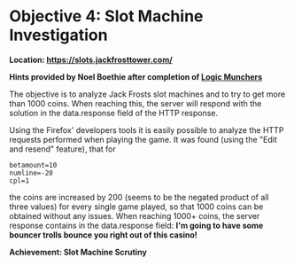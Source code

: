 # Objective 4: Slot Machine Investigation
**Location: https://slots.jackfrosttower.com/**

**Hints provided by Noel Boethie after completion of [Logic Munchers](https://github.com/joergschwarzwaelder/hhc2021/blob/master/Additional/Logic%20Munchers.md)**

The objective is to analyze Jack Frosts slot machines and to try to get more than 1000 coins. When reaching this, the server will respond with the solution in the data.response field of the HTTP response.

Using the Firefox' developers tools it is easily possible to analyze the HTTP requests performed when playing the game.
It was found (using the "Edit and resend" feature), that for
```
betamount=10
numline=-20
cpl=1
```
the coins are increased by 200 (seems to be the negated product of all three values) for every single game played, so that 1000 coins can be obtained without any issues.
When reaching 1000+ coins, the server response contains in the data.response field:
**I'm going to have some bouncer trolls bounce you right out of this casino!**

**Achievement: Slot Machine Scrutiny**
